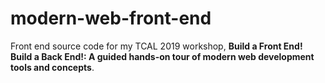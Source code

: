 # modern-web-front-end

Front end source code for my TCAL 2019 workshop, **Build a Front End! Build a Back End!: A guided hands-on tour of modern web development tools and concepts**.

